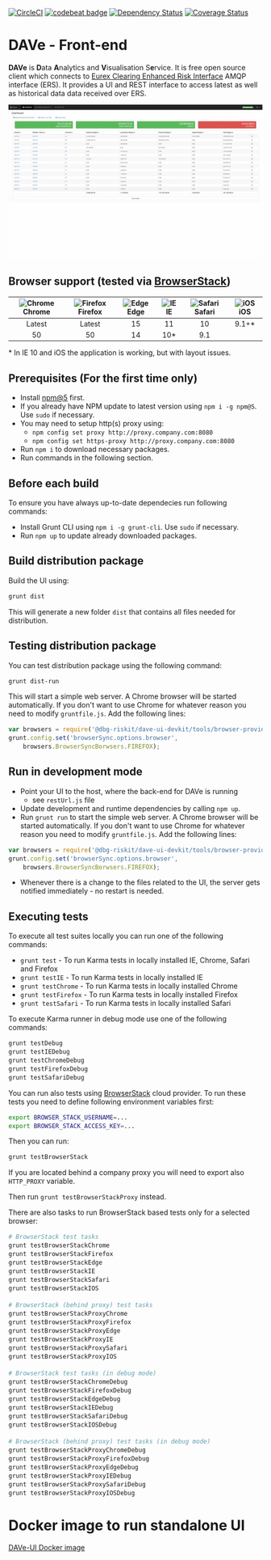 [![CircleCI](https://circleci.com/gh/Deutsche-Boerse-Risk/DAVe-UI.svg?style=shield)](https://circleci.com/gh/Deutsche-Boerse-Risk/DAVe-UI)
[![codebeat badge](https://codebeat.co/badges/00b6a48f-2424-4a89-a3bb-6c37495fe1df)](https://codebeat.co/projects/github-com-deutsche-boerse-risk-dave-ui)
[![Dependency Status](https://dependencyci.com/github/Deutsche-Boerse-Risk/DAVe-UI/badge)](https://dependencyci.com/github/Deutsche-Boerse-Risk/DAVe-UI)
[![Coverage Status](https://coveralls.io/repos/github/Deutsche-Boerse-Risk/DAVe-UI/badge.svg)](https://coveralls.io/github/Deutsche-Boerse-Risk/DAVe-UI)

# DAVe - Front-end

**DAVe** is **D**ata **A**nalytics and **V**isualisation S**e**rvice. It is free open source client which connects to [Eurex Clearing Enhanced Risk Interface](http://www.eurexclearing.com/clearing-en/risk-management/system-based-risk-controls/post-trade-risk-control/enhanced-risk-interface) AMQP interface (ERS). It provides a UI and REST interface to access latest as well as historical data data received over ERS.

![DAVe - Dashboard](https://github.com/Deutsche-Boerse-Risk/DAVe-UI/blob/master/doc/dave-screenshots.gif "DAVe - Dashboard")

## Browser support (tested via [BrowserStack](https://www.browserstack.com))
| ![Chrome](https://cdn1.iconfinder.com/data/icons/google_jfk_icons_by_carlosjj/32/chrome.png) Chrome | ![Firefox](https://cdn2.iconfinder.com/data/icons/humano2/32x32/apps/firefox-icon.png) Firefox | ![Edge](https://cdn4.iconfinder.com/data/icons/picons-social/57/56-edge-2-32.png) Edge | ![IE](https://cdn4.iconfinder.com/data/icons/iconsimple-logotypes/512/internet_explorer-32.png) IE | ![Safari](https://cdn1.iconfinder.com/data/icons/logotypes/32/safari-32.png) Safari | ![iOS](https://cdn1.iconfinder.com/data/icons/system-shade-circles/512/iOS-32.png) iOS |
|:------:|:-------:|:----:|:------:|:------:|:-------:|
| Latest |  Latest |  15  |   11   |   10   |  9.1+\* |
|  50    |   50    |  14  |   10\*   |   9.1  |         |

\* In IE 10 and iOS the application is working, but with layout issues. 

## Prerequisites (For the first time only)
 
 - Install [npm@5](http://blog.npmjs.org/post/85484771375/how-to-install-npm) first.
 - If you already have NPM update to latest version using `npm i -g npm@5`. Use `sudo` if necessary.
 - You may need to setup http(s) proxy using:
      - `npm config set proxy http://proxy.company.com:8080`
      - `npm config set https-proxy http://proxy.company.com:8080`
 - Run `npm i` to download necessary packages.
 - Run commands in the following section.

## Before each build
To ensure you have always up-to-date dependecies run following commands:

 - Install Grunt CLI using `npm i -g grunt-cli`. Use `sudo` if necessary. 
 - Run `npm up` to update already downloaded packages.

## Build distribution package

Build the UI using:
```bash
grunt dist
``` 
This will generate a new folder `dist` that contains all files needed for distribution.

## Testing distribution package
You can test distribution package using the following command:
```bash
grunt dist-run
```
This will start a simple web server. A Chrome browser will be started automatically. If you don't want to use Chrome 
for whatever reason you need to modify `gruntfile.js`. Add the following lines: 
```javascript
var browsers = require('@dbg-riskit/dave-ui-devkit/tools/browser-providers.conf');
grunt.config.set('browserSync.options.browser', 
    browsers.BrowserSyncBorwsers.FIREFOX);
```
  
## Run in development mode
 - Point your UI to the host, where the back-end for DAVe is running
   - see `restUrl.js` file
 - Update development and runtime dependencies by calling `npm up`.
 - Run `grunt run` to start the simple web server. A Chrome browser will be started automatically. If you don't want to 
 use Chrome for whatever reason you need to modify `gruntfile.js`. Add the following lines:  
 
```javascript
var browsers = require('@dbg-riskit/dave-ui-devkit/tools/browser-providers.conf');
grunt.config.set('browserSync.options.browser', 
    browsers.BrowserSyncBorwsers.FIREFOX);
```
 - Whenever there is a change to the files related to the UI, the server gets notified immediately - no restart is needed.

## Executing tests
To execute all test suites locally you can run one of the following commands:
 - `grunt test` - To run Karma tests in locally installed IE, Chrome, Safari and Firefox
 - `grunt testIE` - To run Karma tests in locally installed IE
 - `grunt testChrome` - To run Karma tests in locally installed Chrome
 - `grunt testFirefox` - To run Karma tests in locally installed Firefox
 - `grunt testSafari` - To run Karma tests in locally installed Safari
 
To execute Karma runner in debug mode use one of the following commands:
```bash
grunt testDebug
grunt testIEDebug
grunt testChromeDebug
grunt testFirefoxDebug
grunt testSafariDebug
```

You can run also tests using [BrowserStack](https://www.browserstack.com) cloud provider. To run these tests you need
to define following environment variables first:
```bash
export BROWSER_STACK_USERNAME=...
export BROWSER_STACK_ACCESS_KEY=...
```
Then you can run:
```bash
grunt testBrowserStack
```

If you are located behind a company proxy you will need to export also `HTTP_PROXY` variable.

Then run `grunt testBrowserStackProxy` instead.

There are also tasks to run BrowserStack based tests only for a selected browser:
```bash
# BrowserStack test tasks
grunt testBrowserStackChrome
grunt testBrowserStackFirefox
grunt testBrowserStackEdge
grunt testBrowserStackIE
grunt testBrowserStackSafari
grunt testBrowserStackIOS

# BrowserStack (behind proxy) test tasks
grunt testBrowserStackProxyChrome
grunt testBrowserStackProxyFirefox
grunt testBrowserStackProxyEdge
grunt testBrowserStackProxyIE
grunt testBrowserStackProxySafari
grunt testBrowserStackProxyIOS

# BrowserStack test tasks (in debug mode)
grunt testBrowserStackChromeDebug
grunt testBrowserStackFirefoxDebug
grunt testBrowserStackEdgeDebug
grunt testBrowserStackIEDebug
grunt testBrowserStackSafariDebug
grunt testBrowserStackIOSDebug

# BrowserStack (behind proxy) test tasks (in debug mode)
grunt testBrowserStackProxyChromeDebug
grunt testBrowserStackProxyFirefoxDebug
grunt testBrowserStackProxyEdgeDebug
grunt testBrowserStackProxyIEDebug
grunt testBrowserStackProxySafariDebug
grunt testBrowserStackProxyIOSDebug
```

# Docker image to run standalone UI
[DAVe-UI Docker image](dockerfile)
